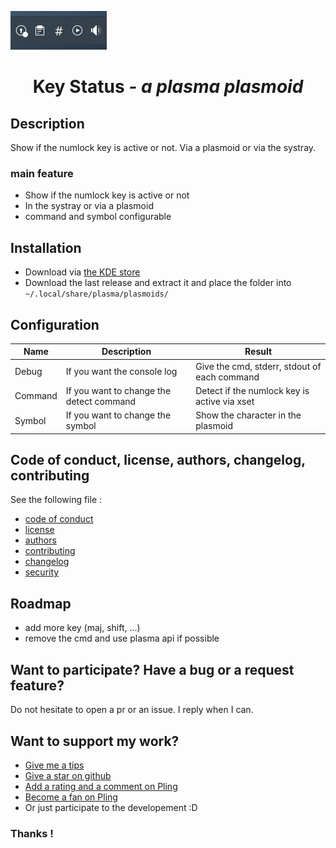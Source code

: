 
![screenshot of the aplet](git-assets/alt.png)

<h1 align="center">Key Status <i>- a plasma plasmoid</i></h1>

## Description

Show if the numlock key is active or not. Via a plasmoid or via the systray.

### main feature

- Show if the numlock key is active or not
- In the systray or via a plasmoid
- command and symbol configurable

## Installation
- Download via [the KDE store](https://www.pling.com/p/)
- Download the last release and extract it and place the folder into `~/.local/share/plasma/plasmoids/`

## Configuration

| Name        | Description                                                      | Result                                                       |
|-------------|------------------------------------------------------------------|--------------------------------------------------------------|
| Debug | If you want the console log                                    | Give the cmd, stderr, stdout of each command                                  |
| Command   | If you want to change the detect command             | Detect if the numlock key is active via xset         |
| Symbol   | If you want to change the symbol             | Show the character in the plasmoid         |

## Code of conduct, license, authors, changelog, contributing

See the following file :
- [code of conduct](CODE_OF_CONDUCT.md)
- [license](LICENSE)
- [authors](AUTHORS)
- [contributing](CONTRIBUTING.md)
- [changelog](CHANGELOG)
- [security](SECURITY.md)

## Roadmap

- add more key (maj, shift, ...)
- remove the cmd and use plasma api if possible

## Want to participate? Have a bug or a request feature?

Do not hesitate to open a pr or an issue. I reply when I can.

## Want to support my work?

- [Give me a tips](https://ko-fi.com/a2n00)
- [Give a star on github](https://github.com/bouteillerAlan)
- [Add a rating and a comment on Pling](https://www.pling.com/p/)
- [Become a fan on Pling](https://www.pling.com/p/)
- Or just participate to the developement :D

### Thanks !
